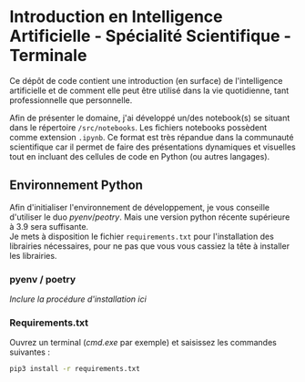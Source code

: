 # Introduction en Intelligence Artificielle - Spécialité Scientifique - Terminale

Ce dépôt de code contient une introduction (en surface) de l'intelligence artificielle et de comment elle peut être utilisé dans la vie quotidienne, tant professionnelle que personnelle.

Afin de présenter le domaine, j'ai développé un/des notebook(s) se situant dans le répertoire `/src/notebooks`. Les fichiers notebooks possèdent comme extension `.ipynb`. Ce format est très répandue dans la communauté scientifique car il permet de faire des présentations dynamiques et visuelles tout en incluant des cellules de code en Python (ou autres langages).

## Environnement Python

Afin d'initialiser l'environnement de développement, je vous conseille d'utiliser le duo *pyenv*/*peotry*. Mais une version python récente supérieure à 3.9 sera suffisante.  
Je mets à disposition le fichier `requirements.txt` pour l'installation des librairies nécessaires, pour ne pas que vous vous cassiez la tête à installer les librairies.

### pyenv / poetry
*Inclure la procédure d'installation ici*

### Requirements.txt

Ouvrez un terminal (*cmd.exe* par exemple) et saisissez les commandes suivantes :  

```sh
pip3 install -r requirements.txt
```
